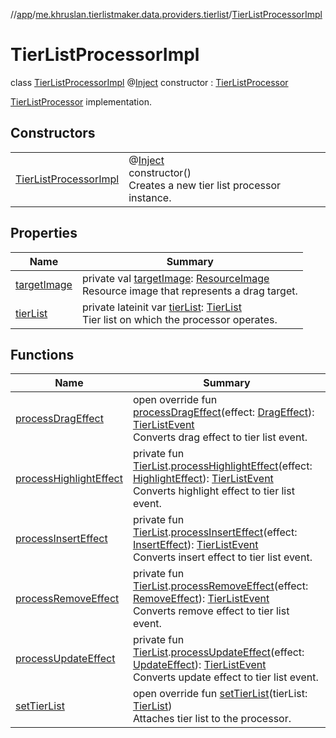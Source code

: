 //[app](../../../index.md)/[me.khruslan.tierlistmaker.data.providers.tierlist](../index.md)/[TierListProcessorImpl](index.md)

# TierListProcessorImpl

class [TierListProcessorImpl](index.md) @[Inject](https://javax-inject.github.io/javax-inject/api/javax/inject/Inject.html) constructor : [TierListProcessor](../-tier-list-processor/index.md)

[TierListProcessor](../-tier-list-processor/index.md) implementation.

## Constructors

| | |
|---|---|
| [TierListProcessorImpl](-tier-list-processor-impl.md) | @[Inject](https://javax-inject.github.io/javax-inject/api/javax/inject/Inject.html) <br>constructor()<br>Creates a new tier list processor instance. |

## Properties

| Name | Summary |
|---|---|
| [targetImage](target-image.md) | private val [targetImage](target-image.md): [ResourceImage](../../me.khruslan.tierlistmaker.data.models.tierlist.image/-resource-image/index.md)<br>Resource image that represents a drag target. |
| [tierList](tier-list.md) | private lateinit var [tierList](tier-list.md): [TierList](../../me.khruslan.tierlistmaker.data.models.tierlist/-tier-list/index.md)<br>Tier list on which the processor operates. |

## Functions

| Name | Summary |
|---|---|
| [processDragEffect](process-drag-effect.md) | open override fun [processDragEffect](process-drag-effect.md)(effect: [DragEffect](../../me.khruslan.tierlistmaker.data.models.drag.effects/-drag-effect/index.md)): [TierListEvent](../../me.khruslan.tierlistmaker.data.models.tierlist/-tier-list-event/index.md)<br>Converts drag effect to tier list event. |
| [processHighlightEffect](process-highlight-effect.md) | private fun [TierList](../../me.khruslan.tierlistmaker.data.models.tierlist/-tier-list/index.md).[processHighlightEffect](process-highlight-effect.md)(effect: [HighlightEffect](../../me.khruslan.tierlistmaker.data.models.drag.effects/-highlight-effect/index.md)): [TierListEvent](../../me.khruslan.tierlistmaker.data.models.tierlist/-tier-list-event/index.md)<br>Converts highlight effect to tier list event. |
| [processInsertEffect](process-insert-effect.md) | private fun [TierList](../../me.khruslan.tierlistmaker.data.models.tierlist/-tier-list/index.md).[processInsertEffect](process-insert-effect.md)(effect: [InsertEffect](../../me.khruslan.tierlistmaker.data.models.drag.effects/-insert-effect/index.md)): [TierListEvent](../../me.khruslan.tierlistmaker.data.models.tierlist/-tier-list-event/index.md)<br>Converts insert effect to tier list event. |
| [processRemoveEffect](process-remove-effect.md) | private fun [TierList](../../me.khruslan.tierlistmaker.data.models.tierlist/-tier-list/index.md).[processRemoveEffect](process-remove-effect.md)(effect: [RemoveEffect](../../me.khruslan.tierlistmaker.data.models.drag.effects/-remove-effect/index.md)): [TierListEvent](../../me.khruslan.tierlistmaker.data.models.tierlist/-tier-list-event/index.md)<br>Converts remove effect to tier list event. |
| [processUpdateEffect](process-update-effect.md) | private fun [TierList](../../me.khruslan.tierlistmaker.data.models.tierlist/-tier-list/index.md).[processUpdateEffect](process-update-effect.md)(effect: [UpdateEffect](../../me.khruslan.tierlistmaker.data.models.drag.effects/-update-effect/index.md)): [TierListEvent](../../me.khruslan.tierlistmaker.data.models.tierlist/-tier-list-event/index.md)<br>Converts update effect to tier list event. |
| [setTierList](set-tier-list.md) | open override fun [setTierList](set-tier-list.md)(tierList: [TierList](../../me.khruslan.tierlistmaker.data.models.tierlist/-tier-list/index.md))<br>Attaches tier list to the processor. |

